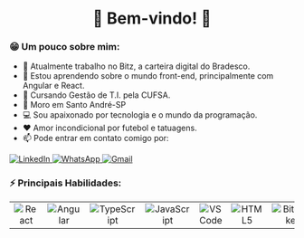 
<h1 align="center">👋 Bem-vindo! 🚀</h1>

<h3>😁 Um pouco sobre mim:</h3>
 

- 🔭 Atualmente trabalho no Bitz, a carteira digital do Bradesco.
- 🌱 Estou aprendendo sobre o mundo front-end, principalmente com Angular e React.
- 📕 Cursando Gestão de T.I. pela CUFSA.
- 📌 Moro em Santo André-SP
- 💻 Sou apaixonado por tecnologia e o mundo da programação.
- :heart: Amor incondicional por futebol e tatuagens.
- 📫 Pode entrar em contato comigo por:
<a href="https://www.linkedin.com/in/wendell-maschette-737312196/">
	<img alt="LinkedIn" src="https://img.shields.io/badge/linkedin%20-%230077B5.svg?&style=for-the-badge&logo=linkedin&logoColor=white" />
</a>
<a href="https://api.whatsapp.com/send?phone=5511988432028&text=Olá%20Wendell,%20tudo%20bem?Podemos%20conversar?">
	<img alt="WhatsApp" src="https://img.shields.io/badge/WhatsApp-25D366?style=for-the-badge&logo=whatsapp&logoColor=white" />
</a>
<a href="mailto:wendell.maschette@gmail.com?subject=Olá%20Wendell,%20tudo%20bem?Podemos%20conversar?">
	<img alt="Gmail" src="https://img.shields.io/badge/Gmail-D14836?style=for-the-badge&logo=gmail&logoColor=white" />
</a>

<h3>⚡ Principais Habilidades: </h3> 
<table>
	<tr>
    <td align="center">
			<img alt="React" src="https://img.shields.io/badge/react%20-%23323330.svg?&style=plastic&logo=react&logoColor=white"/>
		</td>
    <td align="center">
			<img alt="Angular" src="https://img.shields.io/badge/angular%20-%23DD0031.svg?&style=plastic&logo=angular&logoColor=white"/>
		</td>
		<td align="center">
			<img alt="TypeScript" src="https://img.shields.io/badge/typescript%20-%23007ACC.svg?&style=plastic&logo=typescript&logoColor=white"/>
		</td>
		<td align="center">
			<img alt="JavaScript" src="https://img.shields.io/badge/javascript%20-%23323330.svg?&style=plastic&logo=javascript&logoColor=%23F7DF1E"/>
		</td>
		<td align="center">
			<img alt="VS Code" src="https://img.shields.io/badge/Visual_Studio_Code-0078D4?style=plastic&logo=visual%20studio%20code&logoColor=white"/>
		</td>
		<td align="center">
			<img alt="HTML5" src="https://img.shields.io/badge/html5%20-%23E34F26.svg?&style=plastic&logo=html5&logoColor=white"/>
		</td>
		<td align="center">
			<img alt="Bitbucket" src="https://img.shields.io/badge/bitbucket%20-%230047B3.svg?&style=plastic&logo=bitbucket&logoColor=white"/>
		</td>
	</tr>
</table>





